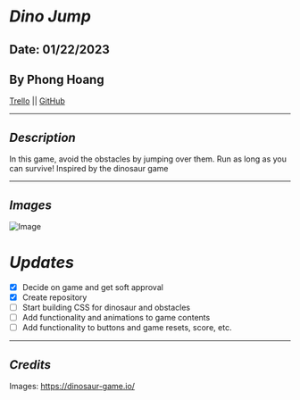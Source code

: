 # **_Dino Jump_**

## Date: 01/22/2023

## By Phong Hoang

[Trello](https://trello.com/b/r48c1rIB/mvp) || [GitHub](https://github.com/hoang-p6/p1-Dinosaur-Game)

---

## **_Description_**

In this game, avoid the obstacles by jumping over them. Run as long as you can survive! Inspired by the dinosaur game

---

## **_Images_**

![Image](https://dinosaur-game.io/data/image/dinosaur-game.png)

# **_Updates_**

- [x] Decide on game and get soft approval
- [x] Create repository
- [ ] Start building CSS for dinosaur and obstacles
- [ ] Add functionality and animations to game contents
- [ ] Add functionality to buttons and game resets, score, etc.

---

## _Credits_

Images: https://dinosaur-game.io/
